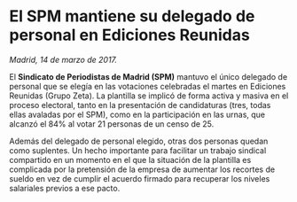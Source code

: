 # El SPM mantiene su delegado de personal en Ediciones Reunidas

*Madrid, 14 de marzo de 2017.*

El **Sindicato de Periodistas de Madrid (SPM)** mantuvo el único delegado de personal que se elegía en las votaciones celebradas el martes en Ediciones Reunidas (Grupo Zeta). La plantilla se implicó de forma activa y masiva en el proceso electoral, tanto en la presentación de candidaturas (tres, todas ellas avaladas por el SPM), como en la participación en las urnas, que alcanzó el 84% al votar 21 personas de un censo de 25.

Además del delegado de personal elegido, otras dos personas quedan como suplentes. Un hecho importante para facilitar un trabajo sindical compartido en un momento en el que la situación de la plantilla es complicada por la pretensión de la empresa de aumentar los recortes de sueldo en vez de cumplir el acuerdo firmado para recuperar los niveles salariales previos a ese pacto.

